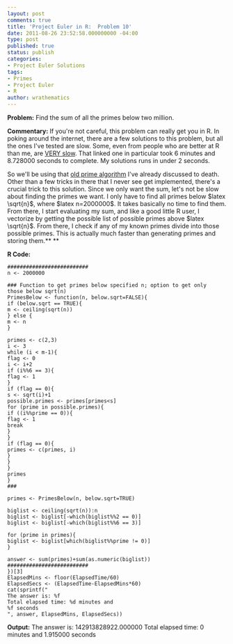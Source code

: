 ```yaml
---
layout: post
comments: true
title: 'Project Euler in R:  Problem 10'
date: 2011-08-26 23:52:58.000000000 -04:00
type: post
published: true
status: publish
categories:
- Project Euler Solutions
tags:
- Primes
- Project Euler
- R
author: wrathematics
---
```



**Problem:** Find the sum of all the primes below two million.

**Commentary:** If you're not careful, this problem can really get you
in R. In poking around the internet, there are a few solutions to this
problem, but all the ones I've tested are slow. Some, even from people
who are better at R than me, are [VERY
slow](http://www.theresearchkitchen.com/blog/archives/175). That linked
one in particular took 6 minutes and 8.728000 seconds to complete. My
solutions runs in under 2 seconds.

So we'll be using that [old prime
algorithm](http://librestats.wordpress.com/2011/08/19/project-euler-in-r-problem-7/ "Project Euler in R:  Problem 7")
I've already discussed to death. Other than a few tricks in there that I
never see get implemented, there's a crucial trick to this solution.
Since we only want the sum, let's not be slow about finding the primes
we want. I only have to find all primes below \$latex \\sqrt{n}\$, where
\$latex n=2000000\$. It takes basically no time to find them. From
there, I start evaluating my sum, and like a good little R user, I
vectorize by getting the possible list of possible primes above \$latex
\\sqrt{n}\$. From there, I check if any of my known primes divide into
those possible primes. This is actually much faster than generating
primes and storing them.**
**

**R Code:**

```RElapsedTime <- system.time({
##########################
n <- 2000000

### Function to get primes below specified n; option to get only
those below sqrt(n)
PrimesBelow <- function(n, below.sqrt=FALSE){
if (below.sqrt == TRUE){
m <- ceiling(sqrt(n))
} else {
m <- n
}

primes <- c(2,3)
i <- 3
while (i < m-1){
flag <- 0
i <- i+2
if (i%%6 == 3){
flag <- 1
}
if (flag == 0){
s <- sqrt(i)+1
possible.primes <- primes[primes<s]
for (prime in possible.primes){
if ((i%%prime == 0)){
flag <- 1
break
}
}
if (flag == 0){
primes <- c(primes, i)
}
}
}
primes
}
###

primes <- PrimesBelow(n, below.sqrt=TRUE)

biglist <- ceiling(sqrt(n)):n
biglist <- biglist[-which(biglist%%2 == 0)]
biglist <- biglist[-which(biglist%%6 == 3)]

for (prime in primes){
biglist <- biglist[which(biglist%%prime != 0)]
}

answer <- sum(primes)+sum(as.numeric(biglist))
##########################
})[3]
ElapsedMins <- floor(ElapsedTime/60)
ElapsedSecs <- (ElapsedTime-ElapsedMins*60)
cat(sprintf("
The answer is: %f
Total elapsed time: %d minutes and
%f seconds
", answer, ElapsedMins, ElapsedSecs))
```

**Output:**
The answer is: 142913828922.000000
Total elapsed time: 0 minutes and 1.915000 seconds
